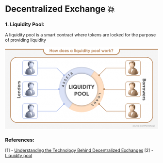 # Decentralized Exchange :collision:

### 1. Liquidity Pool:

A liquidity pool is a smart contract where tokens are locked for the purpose of providing liquidity

<img src="/assets/images/dex/lqp.png" />

### References:

[1] - [Understanding the Technology Behind Decentralized Exchanges](https://finance.yahoo.com/news/understanding-technology-behind-decentralized-exchanges-125000147.html?guccounter=1&guce_referrer=aHR0cHM6Ly93d3cuZ29vZ2xlLmNvbS8&guce_referrer_sig=AQAAANev8Ak0QtFG3yKLIKl1Nz6x-_HFXFRVorcpPvm1SY9N2YRP8v8RmpwcMfS5jARYmRALO61gORy7vXGAMnN8q6EhsTDTfJpW64kM8aHiv5YwwXU50E3KZPk0rdvPLbwMgTznhfDHUw-9ISX99nSnciILpAQiHQGasqiqet2-LnRT)
[2] - [Liquidity pool](https://capital.com/liquidity-pool-definition)